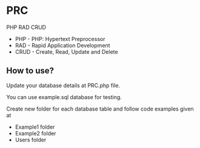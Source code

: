 # PRC
PHP RAD CRUD
- PHP - PHP: Hypertext Preprocessor
- RAD - Rapid Application Development
- CRUD - Create, Read, Update and Delete

## How to use?
Update your database details at PRC.php file.

You can use example.sql database for testing.

Create new folder for each database table and follow code examples given at 
- Example1 folder
- Example2 folder
- Users folder